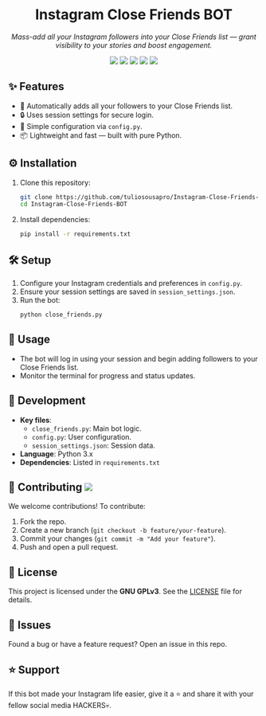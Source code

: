 <h1 align="center">Instagram Close Friends BOT</h1>
<p align="center"><em>Mass-add all your Instagram followers into your Close Friends list — grant visibility to your stories and boost engagement.</em></p>
<p align="center">
  <img src="[https://img.shields.io/badge/status-BETA-orange](https://img.shields.io/badge/Under_Development-BETA-orange)">
  <img src="https://img.shields.io/badge/License-GPLv3-blue">
  <img src="https://img.shields.io/badge/Made%20with-Python-green">
  <img src="https://img.shields.io/github/issues/tuliosousapro/Instagram-Close-Friends-BOT">
  <img src="https://img.shields.io/github/stars/tuliosousapro/Instagram-Close-Friends-BOT?style=social">
</p>


## ✨ Features
- 🚀 Automatically adds all your followers to your Close Friends list.
- 🔒 Uses session settings for secure login.
- 🧠 Simple configuration via `config.py`.
- 📦 Lightweight and fast — built with pure Python.

## ⚙️ Installation
1. Clone this repository:
   ```bash
   git clone https://github.com/tuliosousapro/Instagram-Close-Friends-BOT.git
   cd Instagram-Close-Friends-BOT
   ```
2. Install dependencies:
   ```bash
   pip install -r requirements.txt
   ```

## 🛠️ Setup
1. Configure your Instagram credentials and preferences in `config.py`.
2. Ensure your session settings are saved in `session_settings.json`.
3. Run the bot:
   ```bash
   python close_friends.py
   ```

## 🚀 Usage
- The bot will log in using your session and begin adding followers to your Close Friends list.
- Monitor the terminal for progress and status updates.

## 🧪 Development
- **Key files**:
  - `close_friends.py`: Main bot logic.
  - `config.py`: User configuration.
  - `session_settings.json`: Session data.
- **Language**: Python 3.x
- **Dependencies**: Listed in `requirements.txt`

## 🤝 Contributing <img src="https://img.shields.io/github/contributors/tuliosousapro/Instagram-Close-Friends-BOT">
We welcome contributions! To contribute:
1. Fork the repo.
2. Create a new branch (`git checkout -b feature/your-feature`).
3. Commit your changes (`git commit -m "Add your feature"`).
4. Push and open a pull request.

## 🔐 License
This project is licensed under the **GNU GPLv3**. See the [LICENSE](LICENSE) file for details.

## 👾 Issues
Found a bug or have a feature request? Open an issue in this repo.

## ⭐️ Support
If this bot made your Instagram life easier, give it a ⭐ and share it with your fellow social media HACKERS💀.
